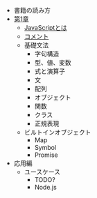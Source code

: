 - 書籍の読み方
- [第1章](source/ch1/README.md)
    - [JavaScriptとは](source/ch1/basic/README.md)
    - [コメント](source/ch1/comments/README.md)
    - 基礎文法
        - 字句構造
        - 型、値、変数
        - 式と演算子
        - 文
        - 配列
        - オブジェクト
        - 関数
        - クラス
        - 正規表現
    - ビルトインオブジェクト
        - Map
        - Symbol
        - Promise
- 応用編
    - ユースケース
        - TODO?
        - Node.js
